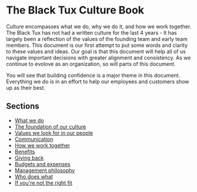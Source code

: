 # The Black Tux Culture Book  
  
Culture encompasses what we do, why we do it, and how we work together. The Black Tux has not had a written culture for the last 4 years - It has largely been a reflection of the values of the founding team and early team members. This document is our first attempt to put some words and clarity to these values and ideas. Our goal is that this document will help all of us navigate important decisions with greater alignment and consistency. As we continue to evolove as an organization, so will parts of this document.  
  
You will see that building confidence is a major theme in this document. Everything we do is in an effort to help our employees and customers show up as their best.  

## Sections
* [What we do](https://github.com/andrewblackmon/culture/blob/master/what-we-do.md)
* [The foundation of our culture](https://github.com/andrewblackmon/culture/blob/master/the-foundation-of-our-culture.md)
* [Values we look for in our people](https://github.com/andrewblackmon/culture/blob/master/values-we-look-for.md)
* [Communication](https://github.com/andrewblackmon/culture/blob/master/communication.md)
* [How we work together](https://github.com/andrewblackmon/culture/blob/master/how-we-work-together.md)
* [Benefits](https://github.com/andrewblackmon/culture/blob/master/benefits.md)
* [Giving back](https://github.com/andrewblackmon/culture/blob/master/giving-back.md)
* [Budgets and expenses](https://github.com/andrewblackmon/culture/blob/master/budgets-and-expenses.md)
* [Management philosophy](https://github.com/andrewblackmon/culture/blob/master/management-philosophy.md)
* [Who does what](https://github.com/andrewblackmon/culture/blob/master/who-does-what.md)
* [If you're not the right fit](https://github.com/andrewblackmon/culture/blob/master/if-you're-not-the-right-fit.md)
